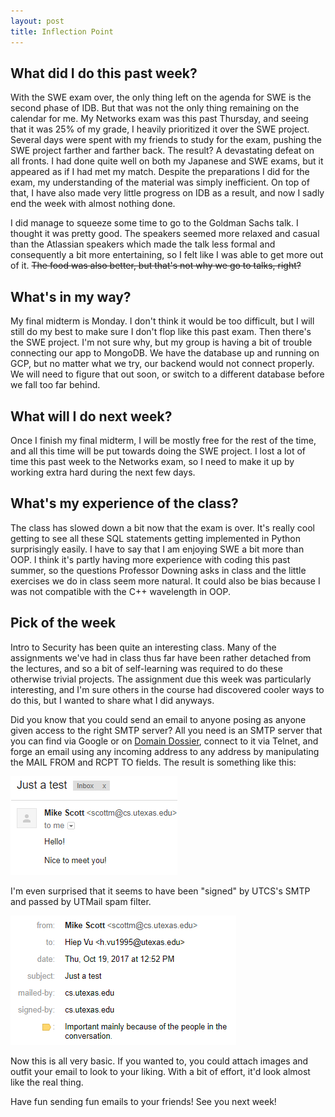 ```yaml
---
layout: post
title: Inflection Point
---
```


## What did I do this past week?

With the SWE exam over, the only thing left on the agenda for SWE is the second phase of IDB. But that was not the only thing remaining on the calendar for me. My Networks exam was this past Thursday, and seeing that it was 25% of my grade, I heavily prioritized it over the SWE project. Several days were spent with my friends to study for the exam, pushing the SWE project farther and farther back. The result? A devastating defeat on all fronts. I had done quite well on both my Japanese and SWE exams, but it appeared as if I had met my match. Despite the preparations I did for the exam, my understanding of the material was simply inefficient. On top of that, I have also made very little progress on IDB as a result, and now I sadly end the week with almost nothing done.

I did manage to squeeze some time to go to the Goldman Sachs talk. I thought it was pretty good. The speakers seemed more relaxed and casual than the Atlassian speakers which made the talk less formal and consequently a bit more entertaining, so I felt like I was able to get more out of it. ~~The food was also better, but that's not why we go to talks, right?~~

## What's in my way?

My final midterm is Monday. I don't think it would be too difficult, but I will still do my best to make sure I don't flop like this past exam. Then there's the SWE project. I'm not sure why, but my group is having a bit of trouble connecting our app to MongoDB. We have the database up and running on GCP, but no matter what we try, our backend would not connect properly. We will need to figure that out soon, or switch to a different database before we fall too far behind.

## What will I do next week?

Once I finish my final midterm, I will be mostly free for the rest of the time, and all this time will be put towards doing the SWE project. I lost a lot of time this past week to the Networks exam, so I need to make it up by working extra hard during the next few days.

## What's my experience of the class?

The class has slowed down a bit now that the exam is over. It's really cool getting to see all these SQL statements getting implemented in Python surprisingly easily. I have to say that I am enjoying SWE a bit more than OOP. I think it's partly having more experience with coding this past summer, so the questions Professor Downing asks in class and the little exercises we do in class seem more natural. It could also be bias because I was not compatible with the C++ wavelength in OOP.

## Pick of the week

Intro to Security has been quite an interesting class. Many of the assignments we've had in class thus far have been rather detached from the lectures, and so a bit of self-learning was required to do these otherwise trivial projects. The assignment due this week was particularly interesting, and I'm sure others in the course had discovered cooler ways to do this, but I wanted to share what I did anyways.

Did you know that you could send an email to anyone posing as anyone given access to the right SMTP server? All you need is an SMTP server that you can find via Google or on [Domain Dossier](https://centralops.net/co/domaindossier.aspx), connect to it via Telnet, and forge an email using any incoming address to any address by manipulating the MAIL FROM and RCPT TO fields. The result is something like this:

![this](../images/fun.png)

I'm even surprised that it seems to have been "signed" by UTCS's SMTP and passed by UTMail spam filter.

![this2](../images/fun2.png)

Now this is all very basic. If you wanted to, you could attach images and outfit your email to look to your liking. With a bit of effort, it'd look almost like the real thing. 

Have fun sending fun emails to your friends! See you next week!
